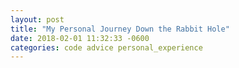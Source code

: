 ```yaml
---
layout: post
title: "My Personal Journey Down the Rabbit Hole"
date: 2018-02-01 11:32:33 -0600
categories: code advice personal_experience
---
```


